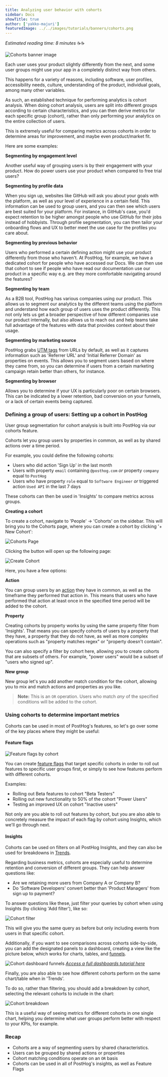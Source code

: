 ```yaml
---
title: Analyzing user behavior with cohorts
sidebar: Docs
showTitle: true
author: ['yakko-majuri']
featuredImage: ../../images/tutorials/banners/cohorts.png
---
```


_Estimated reading time: 8 minutes_ ☕☕

![Cohorts banner image](../../images/tutorials/banners/cohorts.png)

Each user uses your product slightly differently from the next, and some user groups might use your app in a completely distinct way from others.

This happens for a variety of reasons, including software, user profiles, accessibility needs, culture, understanding of the product, individual goals, among many other variables.

As such, an established technique for performing analytics is cohort analysis. When doing cohort analysis, users are split into different groups according to certain characteristics, and you can then derive metrics for each specific group (cohort), rather than only performing your analytics on the entire collection of users.

This is extremely useful for comparing metrics across cohorts in order to determine areas for improvement, and maybe even product/market fit.

Here are some examples:

**Segmenting by engagement level**

Another useful way of grouping users is by their engagement with your product. How do power users use your product when compared to free trial users? 

**Segmenting by profile data**

When you sign up, websites like GitHub will ask you about your goals with the platform, as well as your level of experience in a certain field. This information can be used to group users, and you can then see which users are best suited for your platform. For instance, in GitHub's case, you'd expect retention to be higher amongst people who use GitHub for their jobs instead of hobbyists. Through profile segmentation, you can then tailor your onboarding flows and UX to better meet the use case for the profiles you care about.

**Segmenting by previous behavior**

Users who performed a certain defining action might use your product differently from those who haven't. At PostHog, for example, we have a dedicated cohort for people who have accessed our Docs. We can then use that cohort to see if people who have read our documentation use our product in a specific way e.g. are they more comfortable navigating around the features?

**Segmenting by team**

As a B2B tool, PostHog has various companies using our product. This allows us to segment our analytics by the different teams using the platform and understand how each group of users uses the product differently. This not only lets us get a broader perspective of how different companies use our product internally, but also allows us to reach out and help teams take full advantage of the features with data that provides context about their usage.  

**Segmenting by marketing source**

PostHog grabs [UTM tags](https://en.wikipedia.org/wiki/UTM_parameters) from URLs by default, as well as it captures information such as 'Referrer URL' and 'Initial Referrer Domain' as properties on events. This allows you to segment users based on where they came from, so you can determine if users from a certain marketing campaign retain better than others, for instance.

**Segmenting by browser**

Allows you to determine if your UX is particularly poor on certain browsers. This can be indicated by a lower retention, bad conversion on your funnels, or a lack of certain events being captured. 

### Defining a group of users: Setting up a cohort in PostHog

User group segmentation for cohort analysis is built into PostHog via our cohorts feature.

Cohorts let you group users by properties in common, as well as by shared actions over a time period.

For example, you could define the following cohorts:

- Users who did action 'Sign Up' in the last month
- Users with property `email` containing `@posthog.com` _or_ property `company` equal to `PostHog`
- Users who have property `role` equal to `Software Engineer` _or_ triggered action `Used API` in the last 7 days

These cohorts can then be used in 'Insights' to compare metrics across groups. 

**Creating a cohort**

To create a cohort, navigate to 'People' -> 'Cohorts' on the sidebar. This will bring you to the Cohorts page, where you can create a cohort by clicking '+ New Cohort':

![Cohorts Page](../../images/tutorials/cohorts/cohorts-page.png)

Clicking the button will open up the following page:

![Create Cohort](../../images/tutorials/cohorts/create-cohort.png)

Here, you have a few options:

**Action**

You can group users by an [action](/docs/user-guides/actions) they have in common, as well as the timeframe they performed that action in. This means that users who have performed that action at least once in the specified time period will be added to the cohort.

**Property**

Creating cohorts by property works by using the same property filter from 'Insights'. That means you can specify cohorts of users by a property that they have, a property that they do not have, as well as more complex operations such as "property matches regex" or "property doesn't contain". 

You can also specify a filter by cohort here, allowing you to create cohorts that are subsets of others. For example, "power users" would be a subset of "users who signed up".

**New group**

New group let's you add another match condition for the cohort, allowing you to mix and match actions and properties as you like. 

> **Note:** This is an `OR` operation. Users who match _any_ of the specified conditions will be added to the cohort.

### Using cohorts to determine important metrics

Cohorts can be used in most of PostHog's features, so let's go over some of the key places where they might be useful:

#### Feature flags

![Feature flags by cohort](../../images/tutorials/cohorts/feature-flags.png)

You can create [feature flags](/docs/tutorials/feature-flags) that target specific cohorts in order to roll out features to specific user groups first, or simply to see how features perform with different cohorts. 

Examples:

- Rolling out Beta features to cohort "Beta Testers"
- Rolling out new functionality to 50% of the cohort "Power Users"
- Testing an improved UX on cohort "Inactive users"

Not only are you able to roll out features by cohort, but you are also able to concretely measure the impact of each flag by cohort using Insights, which we'll go through next.

#### Insights

Cohorts can be used on filters on all PostHog Insights, and they can also be used for breakdowns in [Trends](/docs/user-guides/trends).

Regarding business metrics, cohorts are especially useful to determine retention and conversion of different groups. They can help answer questions like:

- Are we retaining more users from Company A or Company B?
- Do 'Software Developers' convert better than 'Product Managers' from sign up to payment?

To answer questions like these, just filter your queries by cohort when using Insights (by clicking 'Add filter'), like so:

![Cohort filter](../../images/tutorials/cohorts/filter.png)

This will give you the same query as before but only including events from users in that specific cohort.

Additionally, if you want to see comparisons across cohorts side-by-side, you can add the designated panels to a dashboard, creating a view like the picture below, which works for charts, tables, and [funnels](/docs/user-guides/funnels).

![Cohort dashboard funnels](../../images/tutorials/cohorts/dashboard.png)
[_Access a full dashboards tutorial here_](/docs/user-guides/dashboards/)

Finally, you are also able to see how different cohorts perform on the same chart/table when in 'Trends'.

To do so, rather than filtering, you should add a breakdown by cohort, selecting the relevant cohorts to include in the chart:

![Cohort breakdown](../../images/tutorials/cohorts/trends-breakdown.png)

This is a useful way of seeing metrics for different cohorts in one single chart, helping you determine what user groups perform better with respect to your KPIs, for example.

### **Recap**
- Cohorts are a way of segmenting users by shared characteristics.
- Users can be grouped by shared actions or properties
- Cohort matching conditions operate on an `OR` basis
- Cohorts can be used in all of PostHog's insights, as well as Feature Flags 
